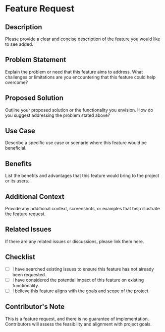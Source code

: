 # Feature Request

## Description

Please provide a clear and concise description of the feature you would like to see added.

## Problem Statement

Explain the problem or need that this feature aims to address. What challenges or limitations are you encountering that this feature could help overcome?

## Proposed Solution

Outline your proposed solution or the functionality you envision. How do you suggest addressing the problem stated above?

## Use Case

Describe a specific use case or scenario where this feature would be beneficial.

## Benefits

List the benefits and advantages that this feature would bring to the project or its users.

## Additional Context

Provide any additional context, screenshots, or examples that help illustrate the feature request.

## Related Issues

If there are any related issues or discussions, please link them here.

## Checklist

- [ ] I have searched existing issues to ensure this feature has not already been requested.
- [ ] I have considered the potential impact of this feature on existing functionality.
- [ ] I believe this feature aligns with the goals and scope of the project.

## Contributor's Note

This is a feature request, and there is no guarantee of implementation. Contributors will assess the feasibility and alignment with project goals.

